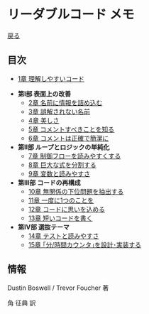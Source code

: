 # リーダブルコード メモ
[戻る](../../../tree/master)

## 目次
+ [1章 理解しやすいコード](c1.md)
- **第Ⅰ部 表面上の改善**
  + [2章 名前に情報を詰め込む](c2.md)
  + [3章 誤解されない名前](c3.md)
  + [4章 美しさ](c4.md)
  + [5章 コメントすべきことを知る](c5.md)
  + [6章 コメントは正確で簡潔に](c6.md)
- **第Ⅱ部 ループとロジックの単純化**
  + [7章 制御フローを読みやすくする](c7.md)
  + [8章 巨大な式を分割する](c8.md)
  + [9章 変数と読みやすさ](c9.md)
- **第Ⅲ部 コードの再構成**
  + [10章 無関係の下位問題を抽出する](c10.md)
  + [11章 一度に1つのことを](c11.md)
  + [12章 コードに思いを込める](c12.md)
  + [13章 短いコードを書く](c13.md)
- **第Ⅳ部 選抜テーマ**
  + [14章 テストと読みやすさ](c14.md)
  + [15章 ｢分/時間カウンタ｣を設計･実装する](c15.md)

## 情報
Dustin Boswell / Trevor Foucher 著

角 征典 訳

